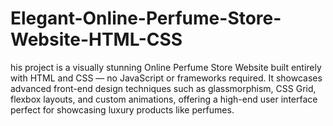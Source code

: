 # Elegant-Online-Perfume-Store-Website-HTML-CSS
his project is a visually stunning Online Perfume Store Website built entirely with HTML and CSS — no JavaScript or frameworks required. It showcases advanced front-end design techniques such as glassmorphism, CSS Grid, flexbox layouts, and custom animations, offering a high-end user interface perfect for showcasing luxury products like perfumes.
